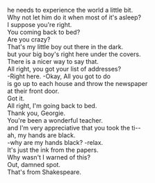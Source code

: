 
he needs to experience the world a little bit.      
Why not let him do it when most of it's asleep?     
I suppose you're right.     
You coming back to bed?     
Are you crazy?     
That's my little boy out there in the dark.     
but your big boy's right here under the covers.     
There is a nicer way to say that.     
All right, you got your list of addresses?     
-Right here. -Okay, All you got to do     
is go up to each house and throw the newspaper     
at their front door.     
Got it.     
All right, I'm going back to bed.     
Thank you, Georgie.     
You're been a wonderful teacher.     
and I'm very appreciative that you took the ti--     
ah, my hands are black.     
-why are my hands black? -relax.     
It's just the ink from the papers.     
Why wasn't I warned of this?     
Out, damned spot.     
That's from Shakespeare.     




